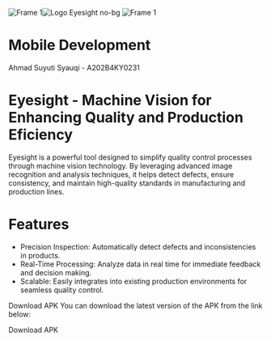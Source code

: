 ![Frame 1](https://github.com/user-attachments/assets/444e6ae6-19d5-4fd8-9095-c408bc51dc62)![Logo Eyesight no-bg](https://github.com/user-attachments/assets/78e67a0b-ee3c-409d-86e2-a7c38a97615f)
![Frame 1](https://github.com/user-attachments/assets/11f4186f-329f-40a3-9ab4-ba6e3a80f593)

# Mobile Development
Ahmad Suyuti Syauqi - A202B4KY0231

# Eyesight - Machine Vision for Enhancing Quality and Production Eficiency
Eyesight is a powerful tool designed to simplify quality control processes through machine vision technology. By leveraging advanced image recognition and analysis techniques, it helps detect defects, ensure consistency, and maintain high-quality standards in manufacturing and production lines.

# Features
- Precision Inspection: Automatically detect defects and inconsistencies in products.
- Real-Time Processing: Analyze data in real time for immediate feedback and decision making.
- Scalable: Easily integrates into existing production environments for seamless quality control.

Download APK
You can download the latest version of the APK from the link below:

Download APK
